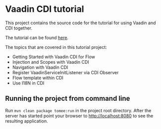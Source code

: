 Vaadin CDI tutorial
======================

This project contains the source code for the tutorial for using Vaadin and CDI together.

The tutorial can be found [here](https://github.com/vaadin/flow-and-components-documentation/tree/master/documentation/cdi).

The topics that are covered in this tutorial project:
* Getting Started with Vaadin CDI for Flow
* Injection and Scopes with Vaadin CDI
* Navigation with Vaadin CDI
* Register VaadinServiceInitListener via CDI Observer
* Flow template within CDI
* Use I18N in CDI

## Running the project from command line

Run `mvn clean package tomee:run` in the project root directory. After the server has started point your browser to [http://localhost:8080](http://localhost:8080) to see the resulting application.

